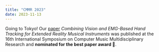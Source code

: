 ```yaml
---
title: "CMMR 2023"
date: 2023-11-13
---
```


Going to Tokyo! Our <a href="https://qmro.qmul.ac.uk/xmlui/handle/123456789/91305" target="_blank">paper</a> _Combining Vision and EMG-Based Hand Tracking for Extended Reality Musical Instruments_ was published at the 16th International Symposium on Computer Music Multidisciplinary Research and **nominated for the best paper award 🎉**.